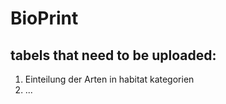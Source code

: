 # BioPrint

## tabels that need to be uploaded:
1. Einteilung der Arten in habitat kategorien
2. ...

